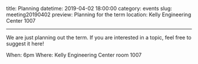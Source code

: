 title: Planning
datetime: 2019-04-02 18:00:00
category: events
slug: meeting20190402
preview: Planning for the term
location: Kelly Engineering Center 1007

---

We are just planning out the term. If you are interested in a topic, feel free to suggest it here!

When: 6pm
Where: Kelly Engineering Center room 1007

